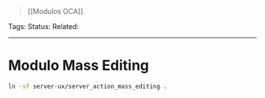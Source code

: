 
> [[Modulos OCA]]

Tags: 
Status: 
Related: 

___

# Modulo Mass Editing

```sh
ln -sf server-ux/server_action_mass_editing .
```
